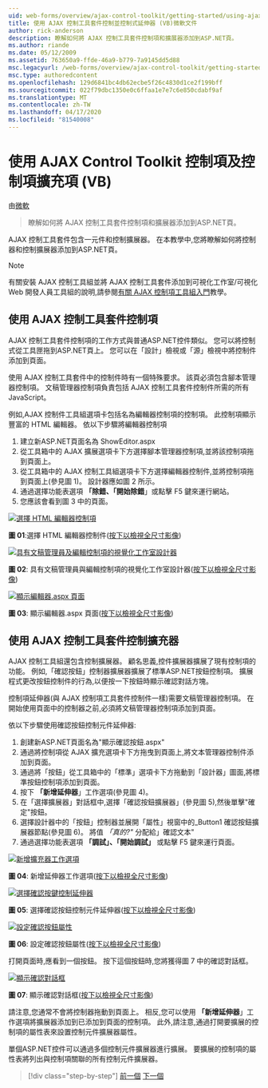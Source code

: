 ```yaml
---
uid: web-forms/overview/ajax-control-toolkit/getting-started/using-ajax-control-toolkit-controls-and-control-extenders-vb
title: 使用 AJAX 控制工具套件控制並控制式延伸器 (VB)微軟文件
author: rick-anderson
description: 瞭解如何將 AJAX 控制工具套件控制項和擴展器添加到ASP.NET頁。
ms.author: riande
ms.date: 05/12/2009
ms.assetid: 763650a9-ffde-46a9-b779-7a9145dd5d88
msc.legacyurl: /web-forms/overview/ajax-control-toolkit/getting-started/using-ajax-control-toolkit-controls-and-control-extenders-vb
msc.type: authoredcontent
ms.openlocfilehash: 129d6841bc4db62ecbe5f26c4830d1ce2f199bff
ms.sourcegitcommit: 022f79dbc1350e0c6ffaa1e7e7c6e850cdabf9af
ms.translationtype: MT
ms.contentlocale: zh-TW
ms.lasthandoff: 04/17/2020
ms.locfileid: "81540008"
---
```

# <a name="using-ajax-control-toolkit-controls-and-control-extenders-vb"></a>使用 AJAX Control Toolkit 控制項及控制項擴充項 (VB)

由[微軟](https://github.com/microsoft)

> 瞭解如何將 AJAX 控制工具套件控制項和擴展器添加到ASP.NET頁。

AJAX 控制工具套件包含一元件和控制擴展器。 在本教學中,您將瞭解如何將控制器和控制擴展器添加到ASP.NET頁。

> [!NOTE] 
> 
> 有關安裝 AJAX 控制工具組並將 AJAX 控制工具套件添加到可視化工作室/可視化 Web 開發人員工具組的說明,請參閱[有關 AJAX 控制項工具組入門](get-started-with-the-ajax-control-toolkit-vb.md)教學。

## <a name="using-ajax-control-toolkit-controls"></a>使用 AJAX 控制工具套件控制項

AJAX 控制工具套件控制項的工作方式與普通ASP.NET控件類似。 您可以將控制式從工具匣拖到ASP.NET頁上。 您可以在「設計」檢視或「源」檢視中將控制件添加到頁面。

使用 AJAX 控制工具套件中的控制件時有一個特殊要求。 該頁必須包含腳本管理器控制項。 文稿管理器控制項負責包括 AJAX 控制工具套件控制件所需的所有 JavaScript。

例如,AJAX 控制件工具組選項卡包括名為編輯器控制項的控制項。 此控制項顯示豐富的 HTML 編輯器。 依以下步驟將編輯器控制項

1. 建立新ASP.NET頁面名為 ShowEditor.aspx
2. 從工具箱中的 AJAX 擴展選項卡下方選擇腳本管理器控制項,並將該控制項拖到頁面上。
3. 從工具箱中的 AJAX 控制工具組選項卡下方選擇編輯器控制件,並將控制項拖到頁面上(參見圖 1)。 設計器應如圖 2 所示。
4. 通過選擇功能表選項 **「除錯、「開始除錯**」或點擊 F5 鍵來運行網站。
5. 您應該會看到圖 3 中的頁面。

[![選擇 HTML 編輯器控制項](using-ajax-control-toolkit-controls-and-control-extenders-vb/_static/image1.jpg)](using-ajax-control-toolkit-controls-and-control-extenders-vb/_static/image1.png)

**圖 01**:選擇 HTML 編輯器控制件([按下以檢視全尺寸影像](using-ajax-control-toolkit-controls-and-control-extenders-vb/_static/image2.png))

[![具有文稿管理員及編輯控制項的視覺化工作室設計器](using-ajax-control-toolkit-controls-and-control-extenders-vb/_static/image2.jpg)](using-ajax-control-toolkit-controls-and-control-extenders-vb/_static/image3.png)

**圖 02**: 具有文稿管理員與編輯控制項的視覺化工作室設計器([按下以檢視全尺寸影像](using-ajax-control-toolkit-controls-and-control-extenders-vb/_static/image4.png))

[![顯示編輯器.aspx 頁面](using-ajax-control-toolkit-controls-and-control-extenders-vb/_static/image3.jpg)](using-ajax-control-toolkit-controls-and-control-extenders-vb/_static/image5.png)

**圖 03**: 顯示編輯器.aspx 頁面([按下以檢視全尺寸影像](using-ajax-control-toolkit-controls-and-control-extenders-vb/_static/image6.png))

## <a name="using-ajax-control-toolkit-control-extenders"></a>使用 AJAX 控制工具套件控制擴充器

AJAX 控制工具組還包含控制擴展器。 顧名思義,控件擴展器擴展了現有控制項的功能。 例如,「確認按鈕」控制器擴展器擴展了標準ASP.NET按鈕控制項。 擴展程式更改按鈕控制件的行為,以便按一下按鈕時顯示確認對話方塊。

控制項延伸器(與 AJAX 控制項工具套件控制件一樣)需要文稿管理器控制項。 在開始使用頁面中的控制器之前,必須將文稿管理器控制項添加到頁面。

依以下步驟使用確認按鈕控制元件延伸器:

1. 創建新ASP.NET頁面名為"顯示確認按鈕.aspx"
2. 通過將控制項從 AJAX 擴充選項卡下方拖曳到頁面上,將文本管理器控制件添加到頁面。
3. 通過將「按鈕」從工具箱中的「標準」選項卡下方拖動到「設計器」圖面,將標準按鈕控制項添加到頁面。
4. 按下 **「新增延伸器**」工作選項(參見圖 4)。
5. 在「選擇擴展器」對話框中,選擇「確認按鈕擴展器」(參見圖 5),然後單擊"確定"按鈕。
6. 選擇設計器中的「按鈕」控制器並展開「屬性」視窗中的\_Button1 確認按鈕擴展器節點(參見圖 6)。 將值 *「真的?"* 分配給」確認文本"
7. 通過選擇功能表選項 **「調試」、「開始調試」** 或點擊 F5 鍵來運行頁面。

[![新增擴充器工作選項](using-ajax-control-toolkit-controls-and-control-extenders-vb/_static/image4.jpg)](using-ajax-control-toolkit-controls-and-control-extenders-vb/_static/image7.png)

**圖 04**: 新增延伸器工作選項([按下以檢視全尺寸影像](using-ajax-control-toolkit-controls-and-control-extenders-vb/_static/image8.png))

[![選擇確認按鍵控制延伸器](using-ajax-control-toolkit-controls-and-control-extenders-vb/_static/image5.jpg)](using-ajax-control-toolkit-controls-and-control-extenders-vb/_static/image9.png)

**圖 05**: 選擇確認按鈕控制元件延伸器([按下以檢視全尺寸影像](using-ajax-control-toolkit-controls-and-control-extenders-vb/_static/image10.png))

[![設定確認按鈕屬性](using-ajax-control-toolkit-controls-and-control-extenders-vb/_static/image6.jpg)](using-ajax-control-toolkit-controls-and-control-extenders-vb/_static/image11.png)

**圖 06**: 設定確認按鈕屬性([按下以檢視全尺寸影像](using-ajax-control-toolkit-controls-and-control-extenders-vb/_static/image12.png))

打開頁面時,應看到一個按鈕。 按下這個按鈕時,您將獲得圖 7 中的確認對話框。

[![顯示確認對話框](using-ajax-control-toolkit-controls-and-control-extenders-vb/_static/image7.jpg)](using-ajax-control-toolkit-controls-and-control-extenders-vb/_static/image13.png)

**圖 07**: 顯示確認對話框([按下以檢視全尺寸影像](using-ajax-control-toolkit-controls-and-control-extenders-vb/_static/image14.png))

請注意,您通常不會將控制器拖動到頁面上。 相反,您可以使用 **「新增延伸器**」工作選項將擴展器添加到已添加到頁面的控制項。 此外,請注意,通過打開要擴展的控制項的屬性表來設置控制元件擴展器屬性。

單個ASP.NET控件可以通過多個控制元件擴展器進行擴展。 要擴展的控制項的屬性表將列出與控制項關聯的所有控制元件擴展器。

> [!div class="step-by-step"]
> [前一個](get-started-with-the-ajax-control-toolkit-vb.md)
> [下一個](creating-a-custom-ajax-control-toolkit-control-extender-vb.md)
